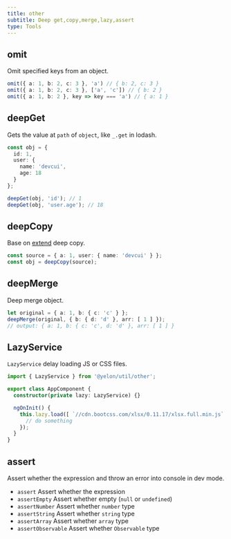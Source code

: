 ```yaml
---
title: other
subtitle: Deep get,copy,merge,lazy,assert
type: Tools
---
```


## omit

Omit specified keys from an object.

```ts
omit({ a: 1, b: 2, c: 3 }, 'a') // { b: 2, c: 3 }
omit({ a: 1, b: 2, c: 3 }, ['a', 'c']) // { b: 2 }
omit({ a: 1, b: 2 }, key => key === 'a') // { a: 1 }
```

## deepGet

Gets the value at `path` of `object`, like `_.get` in lodash.

```ts
const obj = {
  id: 1,
  user: {
    name: 'devcui',
    age: 18
  }
};

deepGet(obj, 'id'); // 1
deepGet(obj, 'user.age'); // 18
```

## deepCopy

Base on [extend](https://github.com/justmoon/node-extend) deep copy.

```ts
const source = { a: 1, user: { name: 'devcui' } };
const obj = deepCopy(source);
```

## deepMerge

Deep merge object.

```ts
let original = { a: 1, b: { c: 'c' } };
deepMerge(original, { b: { d: 'd' }, arr: [ 1 ] });
// output: { a: 1, b: { c: 'c', d: 'd' }, arr: [ 1 ] }
```

## LazyService

`LazyService` delay loading JS or CSS files.

```ts
import { LazyService } from '@yelon/util/other';

export class AppComponent {
  constructor(private lazy: LazyService) {}

  ngOnInit() {
    this.lazy.load([ `//cdn.bootcss.com/xlsx/0.11.17/xlsx.full.min.js` ]).then(() => {
      // do something
    });
  }
}
```

## assert

Assert whether the expression and throw an error into console in dev mode.

- `assert` Assert whether the expression
- `assertEmpty` Assert whether empty (`null` or `undefined`)
- `assertNumber` Assert whether `number` type
- `assertString` Assert whether `string` type
- `assertArray` Assert whether `array` type
- `assertObservable` Assert whether `Observable` type
